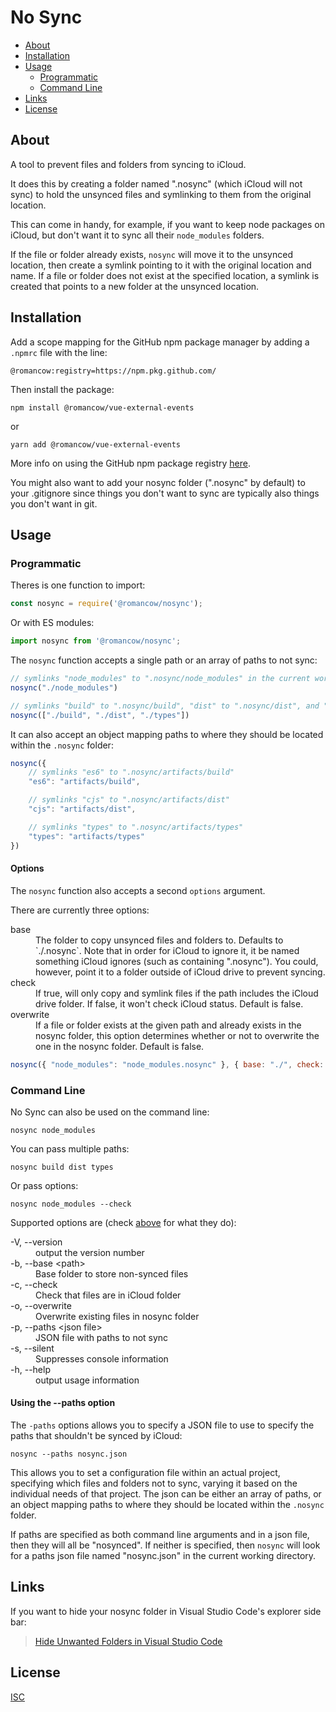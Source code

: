 
#	No Sync
- [About](#About)
- [Installation](#Installation)
- [Usage](#Usage)
	- [Programmatic](#Programmatic)
	- [Command Line](#Command-Line)
- [Links](#Links)
- [License](#License)

## About

A tool to prevent files and folders from syncing to iCloud.

It does this by creating a folder named ".nosync" (which iCloud will not sync) to hold the unsynced files
and symlinking to them from the original location.

This can come in handy, for example, if you want to keep node packages on iCloud, but don't want it to sync
all their `node_modules` folders.

If the file or folder already exists, `nosync` will move it to the unsynced location, then create a
symlink pointing to it with the original location and name. If a file or folder does not exist at the
specified location, a symlink is created that points to a new folder at the unsynced location.

## Installation

Add a scope mapping for the GitHub npm package manager by adding a `.npmrc` file with the line:

	@romancow:registry=https://npm.pkg.github.com/

Then install the package:

	npm install @romancow/vue-external-events

or

	yarn add @romancow/vue-external-events

More info on using the GitHub npm package registry [here](https://help.github.com/en/articles/configuring-npm-for-use-with-github-package-registry#installing-a-package).

You might also want to add your nosync folder (".nosync" by default) to your .gitignore since things you
don't want to sync are typically also things you don't want in git.

## Usage

### Programmatic

Theres is one function to import:
```javascript
const nosync = require('@romancow/nosync');
```

Or with ES modules:
```javascript
import nosync from '@romancow/nosync';
```

The `nosync` function accepts a single path or an array of paths to not sync:
```javascript
// symlinks "node_modules" to ".nosync/node_modules" in the current working directory
nosync("./node_modules")

// symlinks "build" to ".nosync/build", "dist" to ".nosync/dist", and "types" to ".nosync/types"
nosync(["./build", "./dist", "./types"])
```

It can also accept an object mapping paths to where they should be located within
the `.nosync` folder:
```javascript
nosync({
	// symlinks "es6" to ".nosync/artifacts/build"
	"es6": "artifacts/build",

	// symlinks "cjs" to ".nosync/artifacts/dist"
	"cjs": "artifacts/dist",

	// symlinks "types" to ".nosync/artifacts/types"
	"types": "artifacts/types"
})
```

#### Options

The `nosync` function also accepts a second `options` argument.

There are currently three options:

<dl>
	<dt>base</dt>
	<dd>The folder to copy unsynced files and folders to. Defaults to `./.nosync`. Note that in order for
	iCloud to ignore it, it be named something iCloud ignores (such as containing ".nosync"). You could,
	however, point it to a folder outside of iCloud drive to prevent syncing.</dd>
	<dt>check</dt>
	<dd>If true, will only copy and symlink files if the path includes the iCloud drive folder. If false,
	it won't check iCloud status. Default is false.</dd>
	<dt>overwrite</dt>
	<dd>If a file or folder exists at the given path and already exists in the nosync folder, this option
	determines whether or not to overwrite the one in the nosync folder. Default is false.</dd>
</dl>

```javascript
nosync({ "node_modules": "node_modules.nosync" }, { base: "./", check: true, overwrite: true })
```

### Command Line

No Sync can also be used on the command line:

	nosync node_modules

You can pass multiple paths:

	nosync build dist types

Or pass options:

	nosync node_modules --check

Supported options are (check [above](#Options) for what they do):

<dl>
	<dt>-V, --version</dt>
	<dd>output the version number</dd>
	<dt>-b, --base &ltpath&gt</dt>
	<dd>Base folder to store non-synced files</dd>
	<dt>-c, --check</dt>
	<dd>Check that files are in iCloud folder</dd>
	<dt>-o, --overwrite</dt>
	<dd>Overwrite existing files in nosync folder</dd>
	<dt>-p, --paths &ltjson file&gt</dt>
	<dd>JSON file with paths to not sync</dd>
	<dt>-s, --silent</dt>
	<dd>Suppresses console information</dd>
	<dt>-h, --help</dt>
	<dd>output usage information</dd>
</dl>

#### Using the --paths option

The `-paths` options allows you to specify a JSON file to use to specify the paths that shouldn't be
synced by iCloud:

	nosync --paths nosync.json

This allows you to set a configuration file within an actual project, specifying which files and folders
not to sync, varying it based on the individual needs of that project. The json can be either an array of
paths, or an object mapping paths to where they should be located within the `.nosync` folder.

If paths are specified as both command line arguments and in a json file, then they will all be "nosynced".
If neither is specified, then `nosync` will look for a paths json file named "nosync.json" in the current
working directory.

## Links

If you want to hide your nosync folder in Visual Studio Code's explorer side bar:

> [Hide Unwanted Folders in Visual Studio Code](https://medium.com/@m3lles/how-to-hide-unwanted-folders-and-files-in-visual-studio-code-2bb0f39c4251)

## License

[ISC](https://opensource.org/licenses/ISC)
